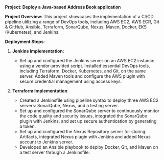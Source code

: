 **Project: Deploy a Java-based Address Book application**

**Project Overview:** This project showcases the implementation of a CI/CD pipeline utilizing a range of DevOps tools, including AWS EC2, AWS ECR, Git & GitHub, Ansible, Terraform, SonarQube, Nexus, Maven, Docker, EKS (Kubernetes), and Jenkins:

**Deployment Steps**:

1. **Jenkins Implementation**:
   - Set up and configured the Jenkins server on an AWS EC2 instance using a vendor-provided script. Installed essential DevOps tools, including Terraform, Docker, Kubernetes, and Git, on the same server. Added Maven tools and configure the AWS plugin with secure credential management using access keys.
  
2. **Terraform Implementation**:
   - Created a Jenkinsfile using pipeline syntax to deploy three AWS EC2 servers: SonarQube, Nexus, and a testing server.
   - Set up and configured the SonarQube server to continuously monitor the code quality and security issues, integrated the SonarQube plugin with Jenkins, and set up secure authentication by generating a token.
   - Set up and configured the Nexus Repository server for storing Artifacts, integrated Nexus plugin with Jenkins and added Nexus account to Jenkins server.
   - Developed an Ansible playbook to deploy Docker, Git, and Maven on a test server through a Jenkinsfile.
